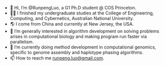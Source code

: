 - 👋 Hi, I’m @RunpengLuo, a G1 Ph.D student @ COS Princeton.
- 👨‍🎓 I finished my undergraduate studies at the College of Engineering, Computing, and Cybernetics, Australian National University.
- 🌎 I come from China and currently at New Jersey, the USA.
- 👀 I’m generally interested in algorithm development on solving problems arises in computational biology and making program run faster via parallelism.
- 🌱 I’m currently doing method development in computational genomics, specific to genome assembly and haplotype phasing algorithms.
- 📫 How to reach me runpeng.luo@gmail.com.

<!---
RunpengLuo/RunpengLuo is a ✨ special ✨ repository because its `README.md` (this file) appears on your GitHub profile.
You can click the Preview link to take a look at your changes.
--->
